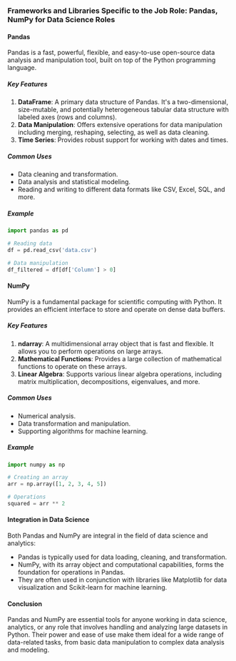 ### Frameworks and Libraries Specific to the Job Role: Pandas, NumPy for Data Science Roles

#### Pandas

Pandas is a fast, powerful, flexible, and easy-to-use open-source data analysis and manipulation tool, built on top of the Python programming language.

##### Key Features

1. **DataFrame**: A primary data structure of Pandas. It's a two-dimensional, size-mutable, and potentially heterogeneous tabular data structure with labeled axes (rows and columns).
2. **Data Manipulation**: Offers extensive operations for data manipulation including merging, reshaping, selecting, as well as data cleaning.
3. **Time Series**: Provides robust support for working with dates and times.

##### Common Uses

- Data cleaning and transformation.
- Data analysis and statistical modeling.
- Reading and writing to different data formats like CSV, Excel, SQL, and more.

##### Example

```python
import pandas as pd

# Reading data
df = pd.read_csv('data.csv')

# Data manipulation
df_filtered = df[df['Column'] > 0]
```

#### NumPy

NumPy is a fundamental package for scientific computing with Python. It provides an efficient interface to store and operate on dense data buffers.

##### Key Features

1. **ndarray**: A multidimensional array object that is fast and flexible. It allows you to perform operations on large arrays.
2. **Mathematical Functions**: Provides a large collection of mathematical functions to operate on these arrays.
3. **Linear Algebra**: Supports various linear algebra operations, including matrix multiplication, decompositions, eigenvalues, and more.

##### Common Uses

- Numerical analysis.
- Data transformation and manipulation.
- Supporting algorithms for machine learning.

##### Example

```python
import numpy as np

# Creating an array
arr = np.array([1, 2, 3, 4, 5])

# Operations
squared = arr ** 2
```

#### Integration in Data Science

Both Pandas and NumPy are integral in the field of data science and analytics:

- Pandas is typically used for data loading, cleaning, and transformation.
- NumPy, with its array object and computational capabilities, forms the foundation for operations in Pandas.
- They are often used in conjunction with libraries like Matplotlib for data visualization and Scikit-learn for machine learning.

#### Conclusion

Pandas and NumPy are essential tools for anyone working in data science, analytics, or any role that involves handling and analyzing large datasets in Python. Their power and ease of use make them ideal for a wide range of data-related tasks, from basic data manipulation to complex data analysis and modeling.